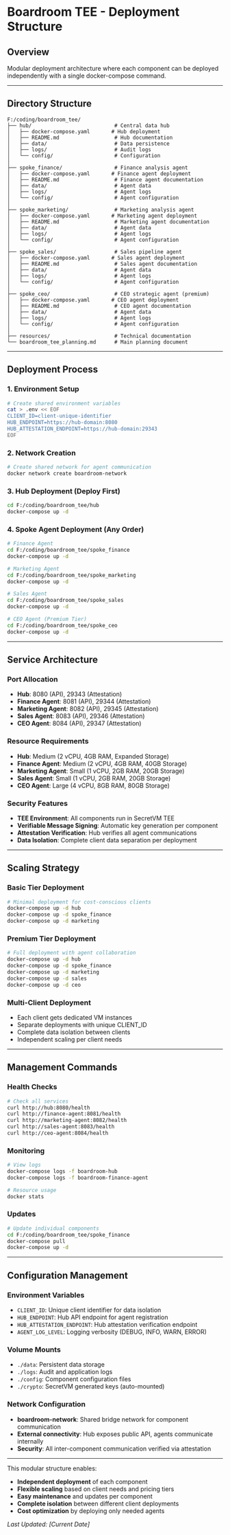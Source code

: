 # Boardroom TEE - Deployment Structure

## Overview
Modular deployment architecture where each component can be deployed independently with a single docker-compose command.

---

## Directory Structure
```
F:/coding/boardroom_tee/
├── hub/                           # Central data hub
│   ├── docker-compose.yaml       # Hub deployment
│   ├── README.md                  # Hub documentation
│   ├── data/                      # Data persistence
│   ├── logs/                      # Audit logs
│   └── config/                    # Configuration
│
├── spoke_finance/                 # Finance analysis agent
│   ├── docker-compose.yaml       # Finance agent deployment
│   ├── README.md                  # Finance agent documentation
│   ├── data/                      # Agent data
│   ├── logs/                      # Agent logs
│   └── config/                    # Agent configuration
│
├── spoke_marketing/               # Marketing analysis agent
│   ├── docker-compose.yaml       # Marketing agent deployment
│   ├── README.md                  # Marketing agent documentation
│   ├── data/                      # Agent data
│   ├── logs/                      # Agent logs
│   └── config/                    # Agent configuration
│
├── spoke_sales/                   # Sales pipeline agent
│   ├── docker-compose.yaml       # Sales agent deployment
│   ├── README.md                  # Sales agent documentation
│   ├── data/                      # Agent data
│   ├── logs/                      # Agent logs
│   └── config/                    # Agent configuration
│
├── spoke_ceo/                     # CEO strategic agent (premium)
│   ├── docker-compose.yaml       # CEO agent deployment
│   ├── README.md                  # CEO agent documentation
│   ├── data/                      # Agent data
│   ├── logs/                      # Agent logs
│   └── config/                    # Agent configuration
│
├── resources/                     # Technical documentation
└── boardroom_tee_planning.md      # Main planning document
```

---

## Deployment Process

### 1. Environment Setup
```bash
# Create shared environment variables
cat > .env << EOF
CLIENT_ID=client-unique-identifier
HUB_ENDPOINT=https://hub-domain:8080
HUB_ATTESTATION_ENDPOINT=https://hub-domain:29343
EOF
```

### 2. Network Creation
```bash
# Create shared network for agent communication
docker network create boardroom-network
```

### 3. Hub Deployment (Deploy First)
```bash
cd F:/coding/boardroom_tee/hub
docker-compose up -d
```

### 4. Spoke Agent Deployment (Any Order)
```bash
# Finance Agent
cd F:/coding/boardroom_tee/spoke_finance
docker-compose up -d

# Marketing Agent
cd F:/coding/boardroom_tee/spoke_marketing
docker-compose up -d

# Sales Agent
cd F:/coding/boardroom_tee/spoke_sales
docker-compose up -d

# CEO Agent (Premium Tier)
cd F:/coding/boardroom_tee/spoke_ceo
docker-compose up -d
```

---

## Service Architecture

### Port Allocation
- **Hub**: 8080 (API), 29343 (Attestation)
- **Finance Agent**: 8081 (API), 29344 (Attestation)
- **Marketing Agent**: 8082 (API), 29345 (Attestation)
- **Sales Agent**: 8083 (API), 29346 (Attestation)
- **CEO Agent**: 8084 (API), 29347 (Attestation)

### Resource Requirements
- **Hub**: Medium (2 vCPU, 4GB RAM, Expanded Storage)
- **Finance Agent**: Medium (2 vCPU, 4GB RAM, 40GB Storage)
- **Marketing Agent**: Small (1 vCPU, 2GB RAM, 20GB Storage)
- **Sales Agent**: Small (1 vCPU, 2GB RAM, 20GB Storage)
- **CEO Agent**: Large (4 vCPU, 8GB RAM, 80GB Storage)

### Security Features
- **TEE Environment**: All components run in SecretVM TEE
- **Verifiable Message Signing**: Automatic key generation per component
- **Attestation Verification**: Hub verifies all agent communications
- **Data Isolation**: Complete client data separation per deployment

---

## Scaling Strategy

### Basic Tier Deployment
```bash
# Minimal deployment for cost-conscious clients
docker-compose up -d hub
docker-compose up -d spoke_finance
docker-compose up -d marketing
```

### Premium Tier Deployment
```bash
# Full deployment with agent collaboration
docker-compose up -d hub
docker-compose up -d spoke_finance
docker-compose up -d marketing
docker-compose up -d sales
docker-compose up -d ceo
```

### Multi-Client Deployment
- Each client gets dedicated VM instances
- Separate deployments with unique CLIENT_ID
- Complete data isolation between clients
- Independent scaling per client needs

---

## Management Commands

### Health Checks
```bash
# Check all services
curl http://hub:8080/health
curl http://finance-agent:8081/health
curl http://marketing-agent:8082/health
curl http://sales-agent:8083/health
curl http://ceo-agent:8084/health
```

### Monitoring
```bash
# View logs
docker-compose logs -f boardroom-hub
docker-compose logs -f boardroom-finance-agent

# Resource usage
docker stats
```

### Updates
```bash
# Update individual components
cd F:/coding/boardroom_tee/spoke_finance
docker-compose pull
docker-compose up -d
```

---

## Configuration Management

### Environment Variables
- `CLIENT_ID`: Unique client identifier for data isolation
- `HUB_ENDPOINT`: Hub API endpoint for agent registration
- `HUB_ATTESTATION_ENDPOINT`: Hub attestation verification endpoint
- `AGENT_LOG_LEVEL`: Logging verbosity (DEBUG, INFO, WARN, ERROR)

### Volume Mounts
- `./data`: Persistent data storage
- `./logs`: Audit and application logs
- `./config`: Component configuration files
- `./crypto`: SecretVM generated keys (auto-mounted)

### Network Configuration
- **boardroom-network**: Shared bridge network for component communication
- **External connectivity**: Hub exposes public API, agents communicate internally
- **Security**: All inter-component communication verified via attestation

---

This modular structure enables:
- **Independent deployment** of each component
- **Flexible scaling** based on client needs and pricing tiers
- **Easy maintenance** and updates per component
- **Complete isolation** between different client deployments
- **Cost optimization** by deploying only needed agents

*Last Updated: [Current Date]*
